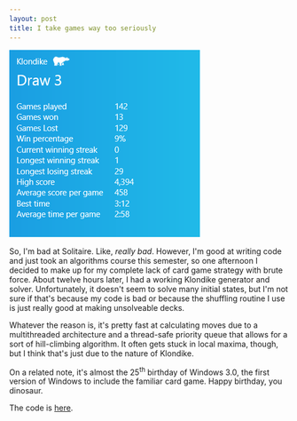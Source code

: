 ```yaml
---
layout: post
title: I take games way too seriously
---
```


![Klondike is hard](/assets/klondike.png)

So, I'm bad at Solitaire. Like, _really bad_. However, I'm good at writing code and just took an algorithms course this semester, so one afternoon I decided to make up for my complete lack of card game strategy with brute force. About twelve hours later, I had a working Klondike generator and solver. Unfortunately, it doesn't seem to solve many initial states, but I'm not sure if that's because my code is bad or because the shuffling routine I use is just really good at making unsolveable decks.

Whatever the reason is, it's pretty fast at calculating moves due to a multithreaded architecture and a thread-safe priority queue that allows for a sort of hill-climbing algorithm. It often gets stuck in local maxima, though, but I think that's just due to the nature of Klondike.

On a related note, it's almost the 25<sup>th</sup> birthday of Windows 3.0, the first version of Windows to include the familiar card game. Happy birthday, you dinosaur.

The code is [here](https://github.com/shawnwalton/SolitaireSolver).
